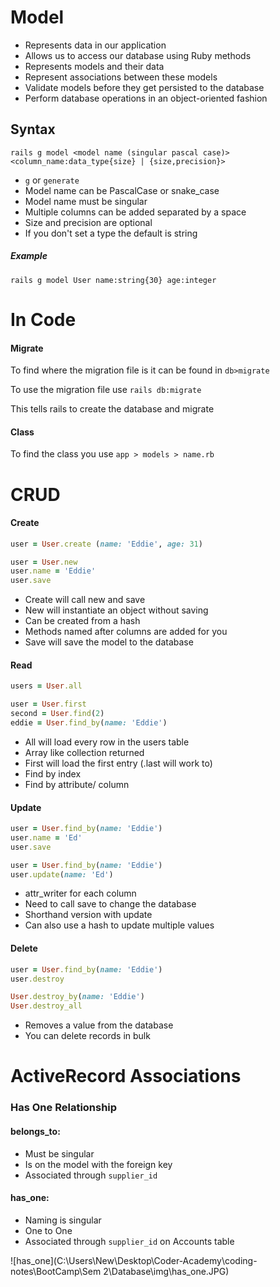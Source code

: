 # Model

* Represents data in our application
* Allows us to access our database using Ruby methods
* Represents models and their data
* Represent associations between these models
* Validate models before they get persisted to the database
* Perform database operations in an object-oriented fashion

## Syntax

`rails g model <model name (singular pascal case)> <column_name:data_type{size} | {size,precision}>`

* `g` or `generate`
* Model name can be PascalCase or snake_case
* Model name must be singular
* Multiple columns can be added separated by a space
* Size and precision are optional
* If you don't set a type the default is string

##### Example

`rails g model User name:string{30} age:integer`



# In Code

#### Migrate

To find where the migration file is it can be found in `db>migrate`

To use the migration file use `rails db:migrate`

This tells rails to create the database and migrate



#### Class

To find the class you use `app > models > name.rb`



# CRUD

#### Create

```ruby
user = User.create (name: 'Eddie', age: 31)

user = User.new
user.name = 'Eddie'
user.save
```

* Create will call new and save
* New will instantiate an object without saving
* Can be created from a hash
* Methods named after columns are added for you
* Save will save the model to the database



#### Read

```ruby
users = User.all

user = User.first
second = User.find(2)
eddie = User.find_by(name: 'Eddie')
```

* All will load every row in the users table
* Array like collection returned
* First will load the first entry (.last will work to)
* Find by index
* Find by attribute/ column



#### Update

```ruby
user = User.find_by(name: 'Eddie')
user.name = 'Ed'
user.save

user = User.find_by(name: 'Eddie')
user.update(name: 'Ed')
```

* attr_writer for each column
* Need to call save to change the database
* Shorthand version with update
* Can also use a hash to update multiple values



#### Delete

```ruby
user = User.find_by(name: 'Eddie')
user.destroy

User.destroy_by(name: 'Eddie')
User.destroy_all
```

* Removes a value from the database
* You can delete records in bulk



# ActiveRecord Associations

### Has One Relationship

#### belongs_to:

* Must be singular
* Is on the model with the foreign key
* Associated through `supplier_id`

#### has_one:

* Naming is singular
* One to One
* Associated through `supplier_id` on Accounts table

![has_one](C:\Users\New\Desktop\Coder-Academy\coding-notes\BootCamp\Sem 2\Database\img\has_one.JPG)




